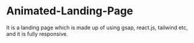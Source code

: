 # Animated-Landing-Page
It is a landing page which is made up of using gsap, react.js, tailwind etc, and it is fully responsive.
